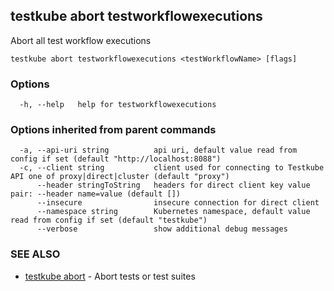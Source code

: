 <head>
  <meta name="docsearch:indexPrefix" content="reference-doc" />
</head>

## testkube abort testworkflowexecutions

Abort all test workflow executions

```
testkube abort testworkflowexecutions <testWorkflowName> [flags]
```

### Options

```
  -h, --help   help for testworkflowexecutions
```

### Options inherited from parent commands

```
  -a, --api-uri string          api uri, default value read from config if set (default "http://localhost:8088")
  -c, --client string           client used for connecting to Testkube API one of proxy|direct|cluster (default "proxy")
      --header stringToString   headers for direct client key value pair: --header name=value (default [])
      --insecure                insecure connection for direct client
      --namespace string        Kubernetes namespace, default value read from config if set (default "testkube")
      --verbose                 show additional debug messages
```

### SEE ALSO

- [testkube abort](testkube_abort.md) - Abort tests or test suites
